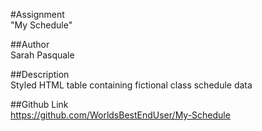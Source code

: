 #Assignment  
"My Schedule"

##Author  
Sarah Pasquale

##Description  
Styled HTML table containing fictional class schedule data

##Github Link  
https://github.com/WorldsBestEndUser/My-Schedule
